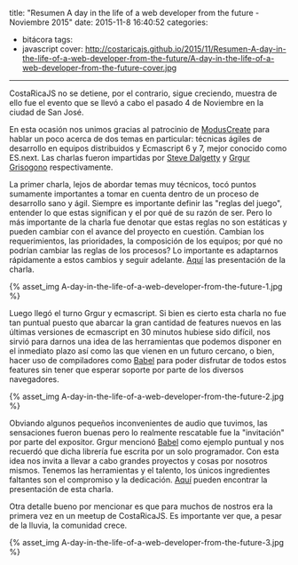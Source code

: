 title: "Resumen A day in the life of a web developer from the future - Noviembre 2015"
date: 2015-11-8 16:40:52
categories:
- bitácora
tags:
- javascript
cover: http://costaricajs.github.io/2015/11/Resumen-A-day-in-the-life-of-a-web-developer-from-the-future/A-day-in-the-life-of-a-web-developer-from-the-future-cover.jpg
---

CostaRicaJS no se detiene, por el contrario, sigue creciendo, muestra de ello fue el evento que se llevó a cabo el pasado 4 de Noviembre en la ciudad de San José.

En esta ocasión nos unimos gracias al patrocinio de [ModusCreate](http://moduscreate.com/) para hablar un poco acerca de dos temas en particular: técnicas ágiles de desarrollo en equipos distribuidos y Ecmascript 6 y 7, mejor conocido como ES.next. Las charlas fueron impartidas por [Steve Dalgetty](https://twitter.com/stevedalgetty) y [Grgur Grisogono](https://twitter.com/ggrgur) respectivamente.

La primer charla, lejos de abordar temas muy técnicos, tocó puntos sumamente importantes a tomar en cuenta dentro de un proceso de desarrollo sano y ágil. Siempre es importante definir las "reglas del juego", entender lo que estas significan y el por qué de su razón de ser. Pero lo más importante de la charla fue denotar que estas reglas no son estáticas y pueden cambiar con el avance del proyecto en cuestión. Cambian los requerimientos, las prioridades, la composición de los equipos; por qué no podrían cambiar las reglas de los procesos? Lo importante es adaptarnos rápidamente a estos cambios y seguir adelante. [Aquí](http://www.slideshare.net/diegomodus/creating-a-planning-culture-for-distributed-agile) las presentación de la charla.

<div class='centered-img'>
{% asset_img A-day-in-the-life-of-a-web-developer-from-the-future-1.jpg %}
</div>

Luego llegó el turno Grgur y ecmascript. Si bien es cierto esta charla no fue tan puntual puesto que abarcar la gran cantidad de features nuevos en las últimas versiones de ecmascript en 30 minutos hubiese sido difícil, nos sirvió para darnos una idea de las herramientas que podemos disponer en el inmediato plazo así como las que vienen en un futuro cercano, o bien, hacer uso de compiladores como [Babel](https://babeljs.io/) para poder disfrutar de todos estos features sin tener que esperar soporte por parte de los diversos navegadores.

<div class='centered-img'>
{% asset_img A-day-in-the-life-of-a-web-developer-from-the-future-2.jpg %}
</div>

Obviando algunos pequeños inconvenientes de audio que tuvimos, las sensaciones fueron buenas pero lo realmente rescatable fue la "invitación" por parte del expositor. Grgur mencionó [Babel](https://babeljs.io/) como ejemplo puntual y nos recuerdó que dicha librería fue escrita por un solo programador. Con esta idea nos invita a llevar a cabo grandes proyectos y cosas por nosotros mismos. Tenemos las herramientas y el talento, los únicos ingredientes faltantes son el compromiso y la dedicación. [Aquí](http://www.slideshare.net/grgur/back-to-the-future-with-esnext) pueden encontrar la presentación de esta charla.

Otra detalle bueno por mencionar es que para muchos de nostros era la primera vez en un meetup de CostaRicaJS. Es importante ver que, a pesar de la lluvia, la comunidad crece.

<div class='centered-img'>
{% asset_img A-day-in-the-life-of-a-web-developer-from-the-future-3.jpg %}
</div>